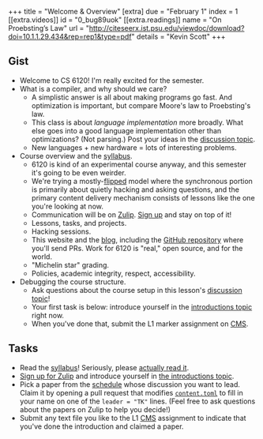 +++
title = "Welcome & Overview"
[extra]
due = "February 1"
index = 1
[[extra.videos]]
id = "0_bug89uok"
[[extra.readings]]
name = "On Proebsting’s Law"
url = "http://citeseerx.ist.psu.edu/viewdoc/download?doi=10.1.1.29.434&rep=rep1&type=pdf"
details = "Kevin Scott"
+++

## Gist

* Welcome to CS 6120! I'm really excited for the semester.
* What is a compiler, and why should we care?
    * A simplistic answer is all about making programs go fast. And optimization is important, but compare Moore's law to Proebsting's law.
    * This class is about *language implementation* more broadly. What else goes into a good language implementation other than optimizations? (Not parsing.) Post your ideas in the [discussion topic][topic].
    * New languages + new hardware = lots of interesting problems.
* Course overview and the [syllabus][].
    * 6120 is kind of an experimental course anyway, and this semester it's going to be even weirder.
    * We're trying a mostly-[flipped][] model where the synchronous portion is primarily about quietly hacking and asking questions, and the primary content delivery mechanism consists of lessons like the one you're looking at now.
    * Communication will be on [Zulip][]. [Sign up][zulip-signup] and stay on top of it!
    * Lessons, tasks, and projects.
    * Hacking sessions.
    * This website and the [blog][], including the [GitHub repository][gh] where you'll send PRs. Work for 6120 is "real," open source, and for the world.
    * "Michelin star" grading.
    * Policies, academic integrity, respect, accessibility.
* Debugging the course structure.
    * Ask questions about the course setup in this lesson's [discussion topic][topic]!
    * Your first task is below: introduce yourself in the [introductions topic][intro] right now.
    * When you've done that, submit the L1 marker assignment on [CMS][].

## Tasks

* Read the [syllabus][]! Seriously, please [actually read it][s].
* [Sign up for Zulip][zulip-signup] and introduce yourself in [the introductions topic][intro].
* Pick a paper from the [schedule][] whose discussion you want to lead.
  Claim it by opening a pull request that modifies [`content.toml`][cont-gh] to fill in your name on one of the `leader = "TK"` lines.
  (Feel free to ask questions about the papers on Zulip to help you decide!)
* Submit any text file you like to the L1 [CMS][] assignment to indicate that you've done the introduction and claimed a paper.

[s]: https://www.cameo.com/v/5f2b392a0299b100202e624a
[intro]: https://cs6120.zulipchat.com/#narrow/stream/254729-general/topic/introductions.202022
[flipped]: https://en.wikipedia.org/wiki/Flipped_classroom
[zulip-signup]: https://www.cs.cornell.edu/courses/cs6120/2022sp/private/zulip.html
[syllabus]: @/syllabus.md
[zulip]: https://cs6120.zulipchat.com
[blog]: @/blog/_index.md
[gh]: https://github.com/sampsyo/cs6120
[topic]: https://github.com/sampsyo/cs6120/discussions/262
[cms]: https://cmsx.cs.cornell.edu/
[schedule]: @/schedule.md
[cont-gh]: https://github.com/sampsyo/cs6120/blob/2022sp/data/content.toml
